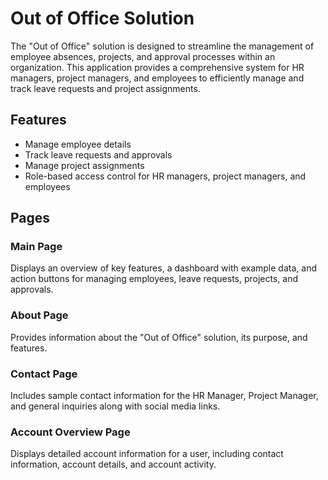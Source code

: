 # Out of Office Solution  

The "Out of Office" solution is designed to streamline the management of employee absences, projects, and approval processes within an organization. This application provides a comprehensive system for HR managers, project managers, and employees to efficiently manage and track leave requests and project assignments.  

## Features  

- Manage employee details  
- Track leave requests and approvals  
- Manage project assignments  
- Role-based access control for HR managers, project managers, and employees  

## Pages  

### Main Page  

Displays an overview of key features, a dashboard with example data, and action buttons for managing employees, leave requests, projects, and approvals.  

### About Page  

Provides information about the "Out of Office" solution, its purpose, and features.  

### Contact Page  

Includes sample contact information for the HR Manager, Project Manager, and general inquiries along with social media links.  

### Account Overview Page  

Displays detailed account information for a user, including contact information, account details, and account activity.  

